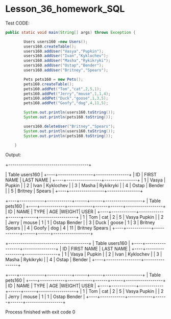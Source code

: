 # Lesson_36_homework_SQL

Test CODE:
```java
public static void main(String[] args) throws Exception {

        Users users160 =new Users();
        users160.createTable();
        users160.addUser("Vasya","Pupkin");
        users160.addUser("Ivan","Kyklochev");
        users160.addUser("Masha","Rykikryki");
        users160.addUser("Ostap","Bender");
        users160.addUser("Britney","Spears");

        Pets pets160 = new Pets();
        pets160.createTable();
        pets160.addPet("Tom","cat",2,5,1);
        pets160.addPet("Jerry","mouse",1,1,4);
        pets160.addPet("Duck","goose",1,3,5);
        pets160.addPet("Goofy","dog",4,11,5);

        System.out.println(users160.toString());
        System.out.println(pets160.toString());

        users160.deleteUser("Britney","Spears");
        System.out.println(users160.toString());
        System.out.println(pets160.toString());

    }
```   
Output:

+---------------------------------------+<p>
|            Table users160             |
+----+-----------------+----------------+
| ID |   FIRST NAME    |   LAST NAME    |
+----+-----------------+----------------+
| 1  | Vasya           | Pupkin         |
| 2  | Ivan            | Kyklochev      |
| 3  | Masha           | Rykikryki      |
| 4  | Ostap           | Bender         |
| 5  | Britney         | Spears         |
+----+-----------------+----------------+

+----+------------+------------+------+------+------------------+
|                       Table pets160                           |
+----+------------+------------+------+------+------------------+
| ID |    NAME    |   TYPE     | AGE  |WEIGHT|       USER       |
+----+------------+------------+------+------+------------------+
| 1  | Tom        | cat        | 2    | 5    | Vasya Pupkin     |
| 2  | Jerry      | mouse      | 1    | 1    | Ostap Bender     |
| 3  | Duck       | goose      | 1    | 3    | Britney Spears   |
| 4  | Goofy      | dog        | 4    | 11   | Britney Spears   |
+----+------------+------------+------+------+------------------+

+---------------------------------------+
|            Table users160             |
+----+-----------------+----------------+
| ID |   FIRST NAME    |   LAST NAME    |
+----+-----------------+----------------+
| 1  | Vasya           | Pupkin         |
| 2  | Ivan            | Kyklochev      |
| 3  | Masha           | Rykikryki      |
| 4  | Ostap           | Bender         |
+----+-----------------+----------------+

+----+------------+------------+------+------+------------------+
|                       Table pets160                           |
+----+------------+------------+------+------+------------------+
| ID |    NAME    |   TYPE     | AGE  |WEIGHT|       USER       |
+----+------------+------------+------+------+------------------+
| 1  | Tom        | cat        | 2    | 5    | Vasya Pupkin     |
| 2  | Jerry      | mouse      | 1    | 1    | Ostap Bender     |
+----+------------+------------+------+------+------------------+


Process finished with exit code 0

